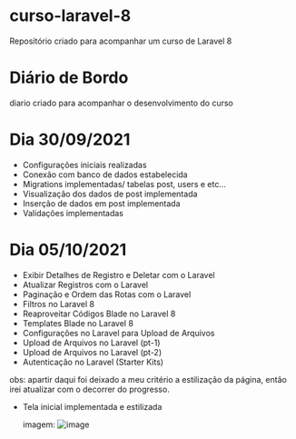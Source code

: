 # curso-laravel-8
Repositório criado para acompanhar um curso de Laravel 8

# Diário de Bordo

diario criado para acompanhar o desenvolvimento do curso

# Dia 30/09/2021

- Configurações iniciais realizadas
- Conexão com banco de dados estabelecida
- Migrations implementadas/ tabelas post, users e etc...
- Visualização dos dados de post implementada
- Inserção de dados em post implementada
- Validações implementadas

# Dia 05/10/2021

- Exibir Detalhes de Registro e Deletar com o Laravel
- Atualizar Registros com o Laravel
- Paginação e Ordem das Rotas com o Laravel
- Filtros no Laravel 8
- Reaproveitar Códigos Blade no Laravel 8
- Templates Blade no Laravel 8
- Configurações no Laravel para Upload de Arquivos
- Upload de Arquivos no Laravel (pt-1)
- Upload de Arquivos no Laravel (pt-2)
- Autenticação no Laravel (Starter Kits)

obs: apartir daqui foi deixado a meu critério a estilização da página, então irei atualizar com o decorrer do progresso.

- Tela inicial implementada e estilizada
  
  imagem:
  ![image](https://user-images.githubusercontent.com/75328283/136099972-6d2aad12-d183-4455-b0c8-7222eb639db5.png)
